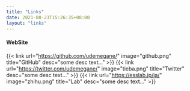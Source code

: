 ```yaml
---
title: "Links"
date: 2021-08-23T15:26:35+08:00
layout: "links"
---
```


#### WebSite

{{< link url="https://github.com/udemegane/" image="github.png" title="GitHub" desc="some desc text..." >}}
{{< link url="https://twitter.com/udemegane/" image="tieba.png" title="Twitter" desc="some desc text..." >}}
{{< link url="https://esslab.jp/ja/" image="zhihu.png" title="Lab" desc="some desc text..." >}}
